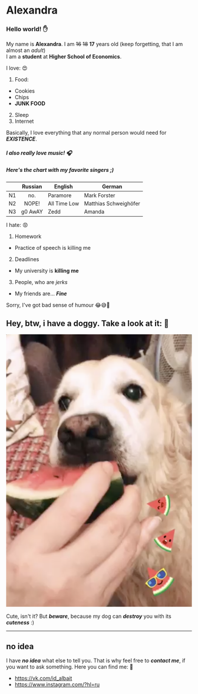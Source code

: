 # Alexandra 

### Hello world! :raised_hand:
My name is **Alexandra**. I am ~~16~~ ~~18~~ **17** years old (keep forgetting, that I am almost an _adult_)  
I am a **student** at **Higher School of Economics**.

I love:      :heart_eyes:             

1. Food: 
* Cookies 
* Chips
* **JUNK FOOD**

2. Sleep              
3. Internet

Basically, I love everything that any normal person would need for _***EXISTENCE***_. 

##### I also really love music! :headphones:

##### Here's the chart with my favorite singers ;)

|    | Russian | English      | German                |
|----|:-------:|--------------|-----------------------|
| N1 | no.     | Paramore     | Mark Forster          |
| N2 | NOPE!   | All Time Low | Matthias Schweighöfer |
| N3 | g0 AwAY | Zedd         | Amanda                |


I hate: :rage:

1. Homework
* Practice of speech is killing me
2. Deadlines
* My university is __killing me__
3. People, who are *jerks*
* My friends are... ___***Fine***___

Sorry, I've got bad sense of humour :joy::sweat_smile::grimacing:



## Hey, btw, i have a doggy. Take a look at it: :dog:

![](https://github.com/AlexandraBait/AlexandraBait/blob/master/%D0%A1%D0%BD%D0%B8%D0%BC%D0%BE%D0%BA%20%D1%8D%D0%BA%D1%80%D0%B0%D0%BD%D0%B0%202018-01-15%20%D0%B2%2010.01.39.png)

Cute, isn't it? But ***beware***, because my dog can ***destroy*** you with its ***cuteness*** :)

***

## no idea

I have ***no idea*** what else to tell you. That is why feel free to ***contact me***, if you want to ask something.
Here you can find me: :memo:

+ <https://vk.com/id_albait>
+ <https://www.instagram.com/?hl=ru> 

